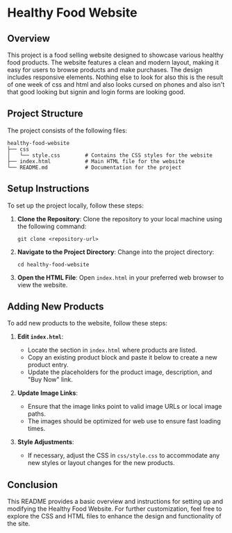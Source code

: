 # Healthy Food Website

## Overview
This project is a food selling website designed to showcase various healthy food products. The website features a clean and modern layout, making it easy for users to browse products and make purchases. The design includes responsive elements. Nothing else to look for also this is the result of one week of css and html and also looks cursed on phones and also isn't that good looking but signin and login forms are looking good.

## Project Structure
The project consists of the following files:

```
healthy-food-website
├── css
│   └── style.css        # Contains the CSS styles for the website
├── index.html           # Main HTML file for the website
└── README.md            # Documentation for the project
```

## Setup Instructions
To set up the project locally, follow these steps:

1. **Clone the Repository**: 
   Clone the repository to your local machine using the following command:
   ```
   git clone <repository-url>
   ```

2. **Navigate to the Project Directory**:
   Change into the project directory:
   ```
   cd healthy-food-website
   ```

3. **Open the HTML File**:
   Open `index.html` in your preferred web browser to view the website.

## Adding New Products
To add new products to the website, follow these steps:

1. **Edit `index.html`**:
   - Locate the section in `index.html` where products are listed.
   - Copy an existing product block and paste it below to create a new product entry.
   - Update the placeholders for the product image, description, and "Buy Now" link.

2. **Update Image Links**:
   - Ensure that the image links point to valid image URLs or local image paths.
   - The images should be optimized for web use to ensure fast loading times.

3. **Style Adjustments**:
   - If necessary, adjust the CSS in `css/style.css` to accommodate any new styles or layout changes for the new products.

## Conclusion
This README provides a basic overview and instructions for setting up and modifying the Healthy Food Website. For further customization, feel free to explore the CSS and HTML files to enhance the design and functionality of the site.
